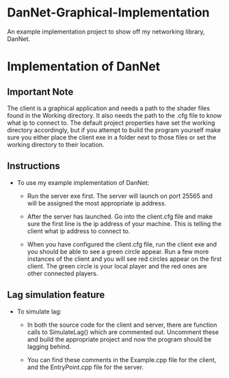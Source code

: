 # DanNet-Graphical-Implementation
An example implementation project to show off my networking library, DanNet.


# Implementation of DanNet

## Important Note
The client is a graphical application and needs a path to the shader files found in the Working directory.
It also needs the path to the .cfg file to know what ip to connect to.
The default project properties have set the working directory accordingly, but if you attempt to build the program yourself make sure you either place the client exe in a folder next to those files or set the working directory to their location.

## Instructions
- To use my example implementation of DanNet:

	- Run the server exe first. The server will launch on port 25565 and will 
	be assigned the most appropriate ip address.
	
	- After the server has launched. Go into the client.cfg file and make sure
	the first line is the ip address of your machine. This is telling the client
	what ip address to connect to.
	
	- When you have configured the client.cfg file, run the client exe and you
	should be able to see a green circle appear. Run a few more instances of the client
	and you will see red circles appear on the first client. The green circle is your local
	player and the red ones are other connected players.
	
	
## Lag simulation feature

- To simulate lag:
	
	- In both the source code for the client and server, there are function calls
	to SimulateLag() which are commented out. Uncomment these and build the appropriate
	project and now the program should be lagging behind.
	
	- You can find these comments in the Example.cpp file for the client, and the EntryPoint.cpp
	file for the server.
